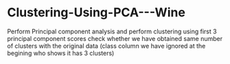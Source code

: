# Clustering-Using-PCA---Wine
Perform Principal component analysis and perform clustering using first 3 principal component scores check whether we have obtained same number of clusters with the original data (class column we have ignored at the begining who shows it has 3 clusters)
